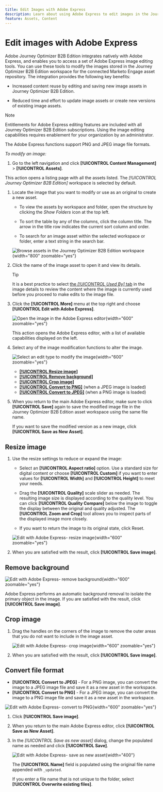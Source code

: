 ```yaml
---
title: Edit Images with Adobe Express
description: Learn about using Adobe Express to edit images in the Journey Optimizer B2B Edition workspace.
feature: Assets, Content
---
```

# Edit images with Adobe Express

Adobe Journey Optimizer B2B Edition integrates natively with Adobe Express, and enables you to access a set of Adobe Express image editing tools. You can use these tools to modify the images stored in the Journey Optimizer B2B Edition workspace for the connected Marketo Engage asset repository. The integration provides the following key benefits:

* Increased content reuse by editing and saving new image assets in Journey Optimizer B2B Edition.

* Reduced time and effort to update image assets or create new versions of existing image assets.

>[!NOTE]
>
>Entitlements for Adobe Express editing features are included with all Journey Optimizer B2B Edition subscriptions. Using the image editing capabilities requires enablement for your organization by an administrator.

The Adobe Express functions support PNG and JPEG image file formats.

_To modify an image:_

1. Go to the left navigation and click **[!UICONTROL Content Management]** > **[!UICONTROL Assets]**.

  This action opens a listing page with all the assets listed. The _[!UICONTROL Journey Optimizer B2B Edition]_ workspace is selected by default.

1. Locate the image that you want to modify or use as an original to create a new asset.

   * To view the assets by workspace and folder, open the structure by clicking the _Show Folders_ icon at the top left.

   * To sort the table by any of the columns, click the column title. The arrow in the title row indicates the current sort column and order.

   * To search for an image asset within the selected workspace or folder, enter a text string in the search bar.

   ![Browse assets in the Journey Optimizer B2B Edition workspace](./assets/assets-native-workspace-filtered.png){width="800" zoomable="yes"}

1. Click the name of the image asset to open it and view its details.

   >[!TIP]
   >
   >It is a best practice to select [the _[!UICONTROL Used By]_ tab](./marketo-engage-design-studio.md#view-asset-used-by-references) in the image details to review the content where the image is currently used before you proceed to make edits to the image file.

1. Click the **[!UICONTROL More]** menu at the top right and choose **[!UICONTROL Edit with Adobe Express]**.

    ![Open the image in the Adobe Express editor](./assets/assets-edit-adobe-express.png){width="600" zoomable="yes"}

    This action opens the Adobe Express editor, with a list of available capabilities displayed on the left.

1. Select any of the image modification functions to alter the image.

    ![Select an edit type to modify the image](./assets/assets-edit-adobe-express-left-menu.png){width="600" zoomable="yes"}    

    * [**[!UICONTROL Resize image]**](#resize-image)
    * [**[!UICONTROL Remove background]**](#remove-background)
    * [**[!UICONTROL Crop image]**](#crop-image)
    * [**[!UICONTROL Convert to PNG]**](#convert-file-format) (when a JPEG image is loaded)
    * [**[!UICONTROL Convert to JPEG]**](#convert-file-format) (when a PNG image is loaded)

1. When you return to the main Adobe Express editor, make sure to click **[!UICONTROL Save]** again to save the modified image file in the Journey Optimizer B2B Edition asset workspace using the same file name.

   If you want to save the modified version as a new image, click **[!UICONTROL Save as New Asset]**.

## Resize image

1. Use the resize settings to reduce or expand the image:

   * Select an **[!UICONTROL Aspect ratio]** option. Use a standard size for digital content or choose **[!UICONTROL Custom]** if you want to enter values for **[!UICONTROL Width]** and **[!UICONTROL Height]** to meet your needs.

   * Drag the **[!UICONTROL Quality]** scale slider as needed. The resulting image size is displayed according to the quality level. You can click **[!UICONTROL Quality Compare]** below the image to toggle the display between the original and quality adjusted. The **[!UICONTROL Zoom and Crop]** tool allows you to inspect parts of the displayed image more closely.

   * If you want to return the image to its original state, click Reset.

   ![Edit with Adobe Express- resize image](./assets/assets-edit-adobe-express-resize-image.png){width="600" zoomable="yes"}

1. When you are satisfied with the result, click **[!UICONTROL Save image]**.

## Remove background

![Edit with Adobe Express- remove background](./assets/assets-edit-adobe-express-remove-background.png){width="600" zoomable="yes"}

Adobe Express performs an automatic background removal to isolate the primary object in the image. If you are satisfied with the result, click **[!UICONTROL Save image]**.

## Crop image

1. Drag the handles on the corners of the image to remove the outer areas that you do not want to include in the image asset.

   ![Edit with Adobe Express- crop image](./assets/assets-edit-adobe-express-crop-image.png){width="600" zoomable="yes"}

1. When you are satisfied with the result, click **[!UICONTROL Save image]**.

## Convert file format

* **[!UICONTROL Convert to JPEG]** - For a PNG image, you can convert the image to a JPEG image file and save it as a new asset in the workspace. 
* **[!UICONTROL Convert to PNG]** - For a JPEG image, you can convert the image to a PNG image file and save it as a new asset in the workspace. 

![Edit with Adobe Express- convert to PNG](./assets/assets-edit-adobe-express-convert-to-png.png){width="600" zoomable="yes"}   

1. Click **[!UICONTROL Save image]**.

1. When you return to the main Adobe Express editor, click **[!UICONTROL Save as New Asset]**.

1. In the _[!UICONTROL Save as new asset]_ dialog, change the populated name as needed and click **[!UICONTROL Save]**.

   ![Edit with Adobe Express- save as new asset](./assets/assets-edit-adobe-express-save-as-new-asset.png){width="400"}   

   The **[!UICONTROL Name]** field is populated using the original file name appended with `_updated`.
   
   If you enter a file name that is not unique to the folder, select **[!UICONTROL Overwrite existing files]**.
